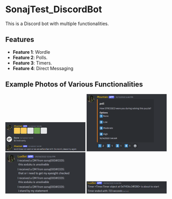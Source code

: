 # SonajTest_DiscordBot
This is a Discord bot with multiple functionalities.
## Features

- **Feature 1**: Wordle
- **Feature 2**: Polls.
- **Feature 3**: Timers.
- **Feature 4**: Direct Messaging

## Example Photos of Various Functionalities

<p align="center">
  <img src="Wordle.png" alt="Screenshot of the project" width="250">
  <img src="poll.png" alt="Screenshot of the project" width="250">
  <img src="Directdm.png" alt="Screenshot of the project" width="250">
  <img src="timer.png" alt="Screenshot of the project" width="250">
</p>




